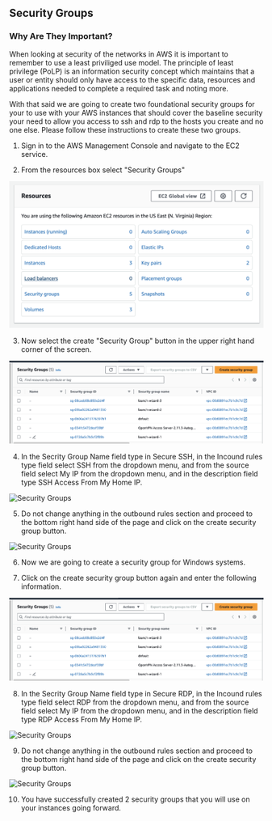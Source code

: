 ## Security Groups


###  Why Are They Important?

When looking at security of the networks in AWS it is important to remember to use a least priviliged use model. The principle of least privilege (PoLP) is an information security concept which maintains that a user or entity should only have access to the specific data, resources and applications needed to complete a required task and noting more.

With that said we are going to create two foundational security groups for your to use with your AWS instances that should cover the baseline security your need to allow you access to ssh and rdp to the hosts you create and no one else. Please follow these instructions to create these two groups.

1. Sign in to the AWS Management Console and navigate to the EC2 service.

2. From the resources box select "Security Groups"

![Security Groups](1-ec2-security-groups.png)

3. Now select the create "Security Group" button in the upper right hand corner of the screen.

![Security Groups](2-ec2-security-groups.png)

4. In the Secrity Group Name field type in Secure SSH, in the Incound rules type field select SSH from the dropdown menu, and from the source field select My IP from the dropdown menu, and in the description field type SSH Access From My Home IP.

![Security Groups](3-ec2-security-groups.png)

5. Do not change anything in the outbound rules section and proceed to the bottom right hand side of the page and click on the create security group button.

![Security Groups](4-ec2-security-groups.png)

6. Now we are going to create a security group for Windows systems.

7. Click on the create security group button again and enter the following information.

![Security Groups](2-ec2-security-groups.png)

8. In the Secrity Group Name field type in Secure RDP, in the Incound rules type field select RDP from the dropdown menu, and from the source field select My IP from the dropdown menu, and in the description field type RDP Access From My Home IP. 

![Security Groups](5-ec2-security-groups.png)

9. Do not change anything in the outbound rules section and proceed to the bottom right hand side of the page and click on the create security group button.

![Security Groups](6-ec2-security-groups.png)

10. You have successfully created 2 security groups that you will use on your instances going forward.
